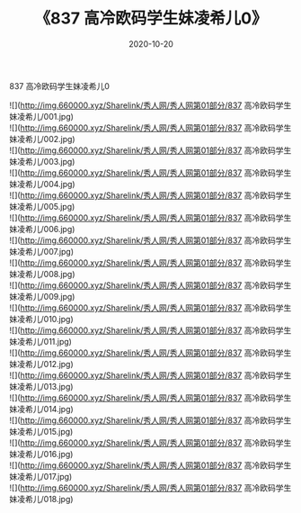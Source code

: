 ﻿---
layout: post
title:  《837 高冷欧码学生妹凌希儿0》
date:   2020-10-20
img: http://img.660000.xyz/Sharelink/秀人网/秀人网第01部分/837 高冷欧码学生妹凌希儿0/000.jpg
categories: [美女, 清纯, 唯美]
---

837 高冷欧码学生妹凌希儿0

  ![](http://img.660000.xyz/Sharelink/秀人网/秀人网第01部分/837 高冷欧码学生妹凌希儿/001.jpg) <br> ![](http://img.660000.xyz/Sharelink/秀人网/秀人网第01部分/837 高冷欧码学生妹凌希儿/002.jpg) <br> ![](http://img.660000.xyz/Sharelink/秀人网/秀人网第01部分/837 高冷欧码学生妹凌希儿/003.jpg) <br> ![](http://img.660000.xyz/Sharelink/秀人网/秀人网第01部分/837 高冷欧码学生妹凌希儿/004.jpg) <br> ![](http://img.660000.xyz/Sharelink/秀人网/秀人网第01部分/837 高冷欧码学生妹凌希儿/005.jpg) <br> ![](http://img.660000.xyz/Sharelink/秀人网/秀人网第01部分/837 高冷欧码学生妹凌希儿/006.jpg) <br> ![](http://img.660000.xyz/Sharelink/秀人网/秀人网第01部分/837 高冷欧码学生妹凌希儿/007.jpg) <br> ![](http://img.660000.xyz/Sharelink/秀人网/秀人网第01部分/837 高冷欧码学生妹凌希儿/008.jpg) <br> ![](http://img.660000.xyz/Sharelink/秀人网/秀人网第01部分/837 高冷欧码学生妹凌希儿/009.jpg) <br> ![](http://img.660000.xyz/Sharelink/秀人网/秀人网第01部分/837 高冷欧码学生妹凌希儿/010.jpg) <br> ![](http://img.660000.xyz/Sharelink/秀人网/秀人网第01部分/837 高冷欧码学生妹凌希儿/011.jpg) <br> ![](http://img.660000.xyz/Sharelink/秀人网/秀人网第01部分/837 高冷欧码学生妹凌希儿/012.jpg) <br> ![](http://img.660000.xyz/Sharelink/秀人网/秀人网第01部分/837 高冷欧码学生妹凌希儿/013.jpg) <br> ![](http://img.660000.xyz/Sharelink/秀人网/秀人网第01部分/837 高冷欧码学生妹凌希儿/014.jpg) <br> ![](http://img.660000.xyz/Sharelink/秀人网/秀人网第01部分/837 高冷欧码学生妹凌希儿/015.jpg) <br> ![](http://img.660000.xyz/Sharelink/秀人网/秀人网第01部分/837 高冷欧码学生妹凌希儿/016.jpg) <br> ![](http://img.660000.xyz/Sharelink/秀人网/秀人网第01部分/837 高冷欧码学生妹凌希儿/017.jpg) <br> ![](http://img.660000.xyz/Sharelink/秀人网/秀人网第01部分/837 高冷欧码学生妹凌希儿/018.jpg) <br>